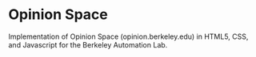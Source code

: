 Opinion Space
=================

Implementation of Opinion Space (opinion.berkeley.edu) in HTML5, CSS, and Javascript for the Berkeley Automation Lab.